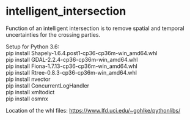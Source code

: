 # intelligent_intersection
Function of an intelligent intersection is to remove spatial and temporal uncertainties for the crossing parties.

Setup for Python 3.6:  
pip install Shapely-1.6.4.post1-cp36-cp36m-win_amd64.whl  
pip install GDAL-2.2.4-cp36-cp36m-win_amd64.whl  
pip install Fiona-1.7.13-cp36-cp36m-win_amd64.whl  
pip install Rtree-0.8.3-cp36-cp36m-win_amd64.whl  
pip install nvector  
pip install ConcurrentLogHandler  
pip install xmltodict  
pip install osmnx  
  
Location of the whl files: https://www.lfd.uci.edu/~gohlke/pythonlibs/
